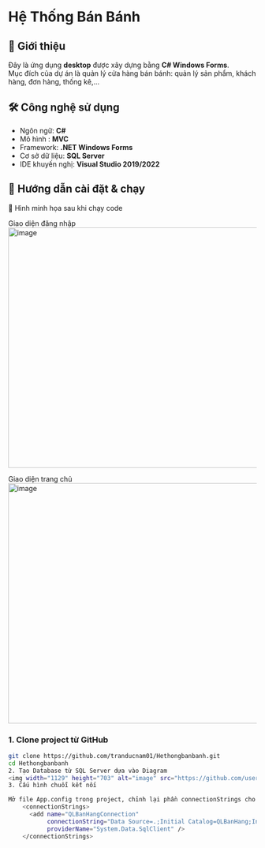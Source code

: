 # Hệ Thống Bán Bánh

## 📌 Giới thiệu
Đây là ứng dụng **desktop** được xây dựng bằng **C# Windows Forms**.  
Mục đích của dự án là quản lý cửa hàng bán bánh: quản lý sản phẩm, khách hàng, đơn hàng, thống kê,...

## 🛠️ Công nghệ sử dụng
- Ngôn ngữ: **C#**
- Mô hình : **MVC**
- Framework: **.NET Windows Forms**
- Cơ sở dữ liệu: **SQL Server**
- IDE khuyến nghị: **Visual Studio 2019/2022**


## 🚀 Hướng dẫn cài đặt & chạy
📸 Hình minh họa sau khi chạy code

Giao diện đăng nhập
<img width="702" height="487" alt="image" src="https://github.com/user-attachments/assets/dbf58697-2da7-4c91-a94a-91422459d43e" />

Giao diện trang chủ
<img width="702" height="487" alt="image" src="https://github.com/user-attachments/assets/c7cb6349-1cb1-4b6b-b5ab-1a2bd5df0ddd" />

### 1. Clone project từ GitHub
```bash
git clone https://github.com/tranducnam01/Hethongbanbanh.git
cd Hethongbanbanh
2. Tạo Database từ SQL Server dựa vào Diagram
<img width="1129" height="703" alt="image" src="https://github.com/user-attachments/assets/2b95ddcc-7528-4bc2-b4cf-529f669474a3" />
3. Cấu hình chuỗi kết nối

Mở file App.config trong project, chỉnh lại phần connectionStrings cho phù hợp với SQL Server trên máy.
    <connectionStrings>
      <add name="QLBanHangConnection"
           connectionString="Data Source=.;Initial Catalog=QLBanHang;Integrated Security=True" 
           providerName="System.Data.SqlClient" />
    </connectionStrings>


